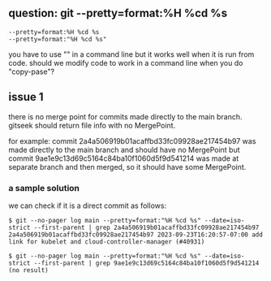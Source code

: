 ## question: git --pretty=format:%H %cd %s

```
--pretty=format:%H %cd %s
--pretty=format:"%H %cd %s"
```

you have to use "" in a command line but it works well when it is run from code.
should we modify code to work in a command line when you do "copy-pase"?

## issue 1

there is no merge point for commits made directly to the main branch.
gitseek should return file info with no MergePoint.

for example:
commit 2a4a506919b01acaffbd33fc09928ae217454b97 was made directly to the main branch and should have no MergePoint
but
commit 9ae1e9c13d69c5164c84ba10f1060d5f9d541214 was made at separate branch and then merged, 
so it should have some MergePoint.

### a sample solution

we can check if it is a direct commit as follows:

```
$ git --no-pager log main --pretty=format:"%H %cd %s" --date=iso-strict --first-parent | grep 2a4a506919b01acaffbd33fc09928ae217454b97
2a4a506919b01acaffbd33fc09928ae217454b97 2023-09-23T16:20:57-07:00 add link for kubelet and cloud-controller-manager (#40931)

$ git --no-pager log main --pretty=format:"%H %cd %s" --date=iso-strict --first-parent | grep 9ae1e9c13d69c5164c84ba10f1060d5f9d541214
(no result)
```
